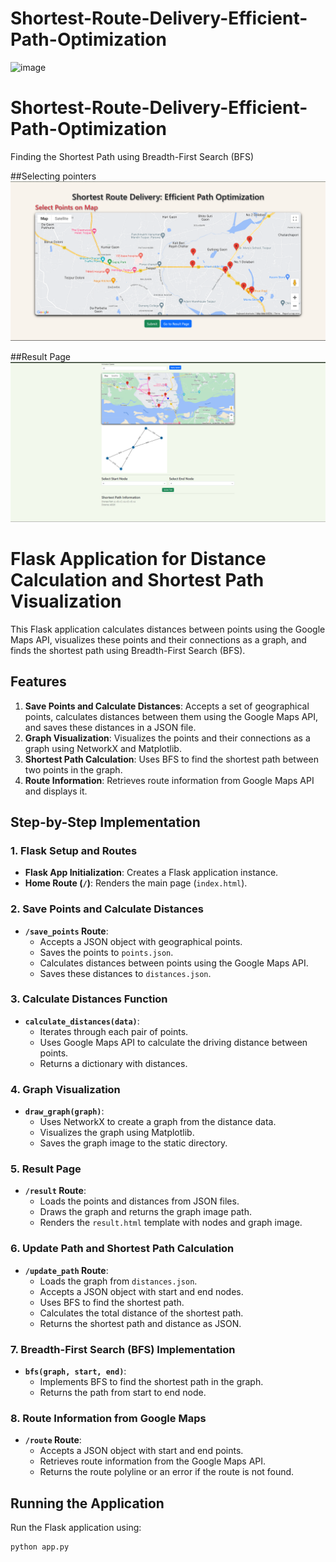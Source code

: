 # Shortest-Route-Delivery-Efficient-Path-Optimization
![image](https://github.com/IrfanAnsarii/Shortest-Route-Delivery-Efficient-Path-Optimization/assets/144056519/328c7a4d-9d49-4b6e-abc2-6f3d3da2c6e5)
# Shortest-Route-Delivery-Efficient-Path-Optimization
Finding the Shortest Path using Breadth-First Search (BFS)

##Selecting pointers
<img src='static/pointers.png'>

##Result Page
<img src='static/result.png'>

# Flask Application for Distance Calculation and Shortest Path Visualization

This Flask application calculates distances between points using the Google Maps API, visualizes these points and their connections as a graph, and finds the shortest path using Breadth-First Search (BFS).

## Features

1. **Save Points and Calculate Distances**: Accepts a set of geographical points, calculates distances between them using the Google Maps API, and saves these distances in a JSON file.
2. **Graph Visualization**: Visualizes the points and their connections as a graph using NetworkX and Matplotlib.
3. **Shortest Path Calculation**: Uses BFS to find the shortest path between two points in the graph.
4. **Route Information**: Retrieves route information from Google Maps API and displays it.

## Step-by-Step Implementation

### 1. Flask Setup and Routes

- **Flask App Initialization**: Creates a Flask application instance.
- **Home Route (`/`)**: Renders the main page (`index.html`).

### 2. Save Points and Calculate Distances

- **`/save_points` Route**:
  - Accepts a JSON object with geographical points.
  - Saves the points to `points.json`.
  - Calculates distances between points using the Google Maps API.
  - Saves these distances to `distances.json`.

### 3. Calculate Distances Function

- **`calculate_distances(data)`**:
  - Iterates through each pair of points.
  - Uses Google Maps API to calculate the driving distance between points.
  - Returns a dictionary with distances.

### 4. Graph Visualization

- **`draw_graph(graph)`**:
  - Uses NetworkX to create a graph from the distance data.
  - Visualizes the graph using Matplotlib.
  - Saves the graph image to the static directory.

### 5. Result Page

- **`/result` Route**:
  - Loads the points and distances from JSON files.
  - Draws the graph and returns the graph image path.
  - Renders the `result.html` template with nodes and graph image.

### 6. Update Path and Shortest Path Calculation

- **`/update_path` Route**:
  - Loads the graph from `distances.json`.
  - Accepts a JSON object with start and end nodes.
  - Uses BFS to find the shortest path.
  - Calculates the total distance of the shortest path.
  - Returns the shortest path and distance as JSON.

### 7. Breadth-First Search (BFS) Implementation

- **`bfs(graph, start, end)`**:
  - Implements BFS to find the shortest path in the graph.
  - Returns the path from start to end node.

### 8. Route Information from Google Maps

- **`/route` Route**:
  - Accepts a JSON object with start and end points.
  - Retrieves route information from the Google Maps API.
  - Returns the route polyline or an error if the route is not found.

## Running the Application

Run the Flask application using:

```bash
python app.py






